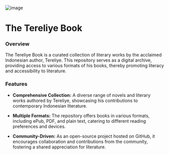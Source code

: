 ![image](https://github.com/user-attachments/assets/92859955-7283-4fbf-a09c-995c7e6d8a46)

# The Tereliye Book
### Overview
The Tereliye Book is a curated collection of literary works by the acclaimed Indonesian author, Tereliye. This repository serves as a digital archive, providing access to various formats of his books, thereby promoting literacy and accessibility to literature.

### Features
- **Comprehensive Collection:** A diverse range of novels and literary works authored by Tereliye, showcasing his contributions to contemporary Indonesian literature.
   
- **Multiple Formats:** The repository offers books in various formats, including ePub, PDF, and plain text, catering to different reading preferences and devices.

- **Community-Driven:** As an open-source project hosted on GitHub, it encourages collaboration and contributions from the community, fostering a shared appreciation for literature.
